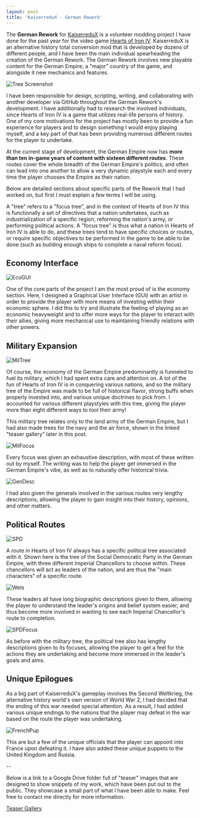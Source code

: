 ```yaml
---
layout: post
title: 'KaiserreduX - German Rework'
---
```


The **German Rework** for [KaiserreduX](https://steamcommunity.com/workshop/filedetails/?id=2076426030) is a volunteer modding project I have done for the past year for the video game [Hearts of Iron IV](https://store.steampowered.com/app/394360/Hearts_of_Iron_IV/). KaiserreduX is an alternative history total conversion mod that is developed by dozens of different people, and I have been the main individual spearheading the creation of the German Rework. The German Rework involves new playable content for the German Empire, a "major" country of the game, and alongside it new mechanics and features.

![Tree Screenshot](/assets/img/projects/proj-1/StartingTree.jpg)

I have been responsible for design, scripting, writing, and collaborating with another developer via GitHub throughout the German Rework's development. I have additionally had to research the involved individuals, since Hearts of Iron IV is a game that utilizes real-life persons of history. One of my core motivations for the project has mostly been to provide a fun experience for players and to design something I would enjoy playing myself, and a key part of that has been providing numerous different routes for the player to undertake.

At the current stage of development, the German Empire now has **more than ten in-game years of content with sixteen different routes**. These routes cover the whole breadth of the German Empire's politics, and often can lead into one another to allow a very dynamic playstyle each and every time the player chooses the Empire as their nation.

Below are detailed sections about specific parts of the Rework that I had worked on, but first I must explain a few terms I will be using.

A "tree" refers to a "focus tree", and in the context of Hearts of Iron IV this is functionally a set of directives that a nation undertakes, such as industrialization of a specific region, reforming the nation's army, or performing political actions. A "focus tree" is thus what a nation in Hearts of Iron IV is able to do, and these trees tend to have specific choices or routes, or require specific objectives to be performed in the game to be able to be done (such as building enough ships to complete a naval reform focus).

## Economy Interface

![EcoGUI](/assets/img/projects/proj-1/EconomyGUI.jpg)

One of the core parts of the project I am the most proud of is the economy section. Here, I designed a Graphical User Interface (GUI) with an artist in order to provide the player with more means of investing within their economic sphere. I did this to try and illustrate the feeling of playing as an economic heavyweight and to offer more ways for the player to interact with their allies, giving more mechanical use to maintaining friendly relations with other powers.

## Military Expansion

![MilTree](/assets/img/projects/proj-1/miltree.jpg)

Of course, the economy of the German Empire predominantly is funneled to fuel its military, which I had spent extra care and attention on. A lot of the fun of Hearts of Iron IV is in conquering various nations, and so the military tree of the Empire was made to be full of historical flavor, strong buffs when properly invested into, and various unique doctrines to pick from. I accounted for various different playstyles with this tree, giving the player more than eight different ways to tool their army!

This military tree relates only to the land army of the German Empire, but I had also made trees for the navy and the air force, shown in the linked "teaser gallery" later in this post.

![MilFocus](/assets/img/projects/proj-1/milfocus.jpg)

Every focus was given an exhaustive description, with most of these written out by myself. The writing was to help the player get immersed in the German Empire's vibe, as well as to naturally offer historical trivia.

![GenDesc](/assets/img/projects/proj-1/gendesc.jpg)

I had also given the generals involved in the various routes very lengthy descriptions, allowing the player to gain insight into their history, opinions, and other matters.

## Political Routes

![SPD](/assets/img/projects/proj-1/spd.jpg)

A route in Hearts of Iron IV always has a specific political tree associated with it. Shown here is the tree of the Social Democratic Party in the German Empire, with three different Imperial Chancellors to choose within. These chancellors will act as leaders of the nation, and are thus the "main characters" of a specific route.

![Wels](/assets/img/projects/proj-1/wels.jpg)

These leaders all have long biographic descriptions given to them, allowing the player to understand the leader's origins and belief system easier, and thus become more involved in wanting to see each Imperial Chancellor's route to completion.

![SPDFocus](/assets/img/projects/proj-1/spdfoc.jpg)

As before with the military tree, the political tree also has lengthy descriptions given to its focuses, allowing the player to get a feel for the actions they are undertaking and become more immersed in the leader's goals and aims.

## Unique Epilogues

As a big part of KaiserreduX's gameplay involves the Second Weltkrieg, the alternative history world's own version of World War 2, I had decided that the ending of this war needed special attention. As a result, I had added various unique endings to the nations that the player may defeat in the war based on the route the player was undertaking.

![FrenchPup](https://i.imgur.com/1n2E2bA.jpeg)

This are but a few of the unique officials that the player can appoint into France upon defeating it. I have also added these unique puppets to the United Kingdom and Russia.

--

Below is a link to a Google Drive folder full of "teaser" images that are designed to show snippets of my work, which have been put out to the public. They showcase a small part of what I have been able to make. Feel free to contact me directly for more information.

[Teaser Gallery](https://drive.google.com/drive/folders/1NpRcrPesVQPywyL9yVharCsc26Fl-o7r?usp=sharing)